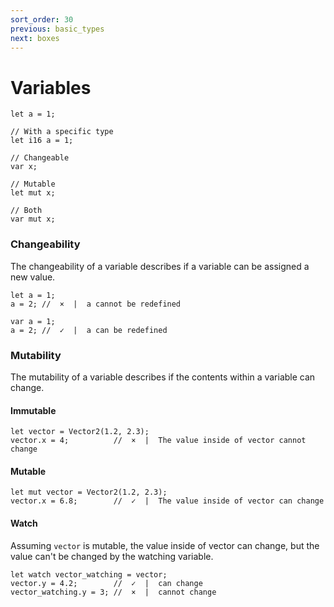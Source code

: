 ```yaml
---
sort_order: 30
previous: basic_types
next: boxes
---
```


# Variables

```
let a = 1;

// With a specific type
let i16 a = 1;

// Changeable
var x;

// Mutable
let mut x;

// Both
var mut x;
```

### Changeability

The changeability of a variable describes if a variable can be assigned a new value.

```
let a = 1;
a = 2; //  ×  |  a cannot be redefined

var a = 1;
a = 2; //  ✓  |  a can be redefined
```

### Mutability

The mutability of a variable describes if the contents within a variable can change.

#### Immutable

```
let vector = Vector2(1.2, 2.3);
vector.x = 4;          //  ×  |  The value inside of vector cannot change
```

#### Mutable

```
let mut vector = Vector2(1.2, 2.3);
vector.x = 6.8;        //  ✓  |  The value inside of vector can change
```

#### Watch

Assuming `vector` is mutable, the value inside of vector can change, but the
value can't be changed by the watching variable.

```
let watch vector_watching = vector;
vector.y = 4.2;        //  ✓  |  can change
vector_watching.y = 3; //  ×  |  cannot change
```